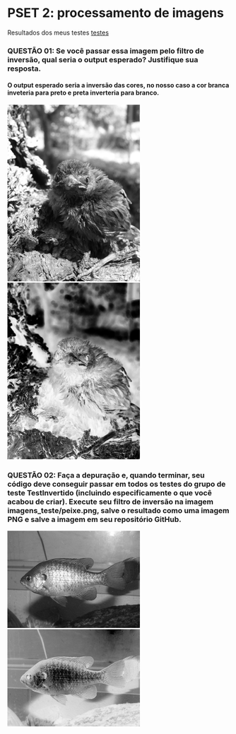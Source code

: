 # PSET 2: processamento de imagens
 Resultados dos meus testes [testes](https://github.com/danielsmar/UVV_Ling_Prog_CC3M/tree/main/PSET2/test_results/test_results_pset)


 ### QUESTÃO 01: Se você passar essa imagem pelo filtro de inversão, qual seria o output esperado? Justifique sua resposta.
#### O output esperado seria a inversão das cores, no nosso caso a cor branca inveteria para preto e preta inverteria para branco.
![sparrowchick](https://github.com/danielsmar/UVV_Ling_Prog_CC3M/blob/main/PSET2/test_results/test_results_pset/test_inverted/sparrowchick.png)
![sparrowchick_inverted](https://github.com/danielsmar/UVV_Ling_Prog_CC3M/blob/main/PSET2/test_results/test_results_pset/test_inverted/sparrowchick_inverted.png)

### QUESTÃO 02: Faça a depuração e, quando terminar, seu código deve conseguir passar em todos os testes do grupo de teste TestInvertido (incluindo especificamente o que você acabou de criar). Execute seu filtro de inversão na imagem imagens_teste/peixe.png, salve o resultado como uma imagem PNG e salve a imagem em seu repositório GitHub.
![bluegill](https://github.com/danielsmar/UVV_Ling_Prog_CC3M/blob/main/PSET2/test_results/test_results_pset/test_inverted/bluegill.png)
![bluegill_inverted](https://github.com/danielsmar/UVV_Ling_Prog_CC3M/blob/main/PSET2/test_results/test_results_pset/test_inverted/bluegill_inverted.png)

